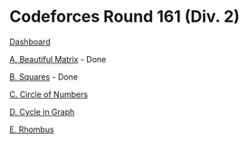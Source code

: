 # Codeforces Round 161 (Div. 2)

[Dashboard](https://codeforces.com/contest/263)

[A. Beautiful Matrix](https://codeforces.com/contest/263/problem/A) - Done

[B. Squares](https://codeforces.com/contest/263/problem/B) - Done

[C. Circle of Numbers](https://codeforces.com/contest/263/problem/C)

[D. Cycle in Graph](https://codeforces.com/contest/263/problem/D)

[E. Rhombus](https://codeforces.com/contest/263/problem/E)
